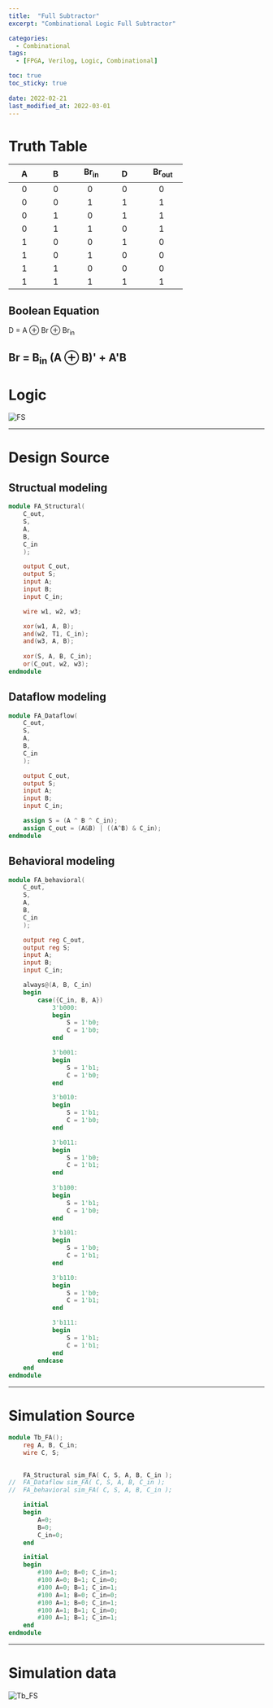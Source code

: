 ```yaml
---
title:  "Full Subtractor"
excerpt: "Combinational Logic Full Subtractor"

categories:
  - Combinational
tags:
  - [FPGA, Verilog, Logic, Combinational]

toc: true
toc_sticky: true
 
date: 2022-02-21
last_modified_at: 2022-03-01
---
```


# Truth Table

| &nbsp; &nbsp; A &nbsp; &nbsp; | &nbsp; &nbsp; B &nbsp; &nbsp; | &nbsp; &nbsp; Br<sub>in<sub> &nbsp; &nbsp; | &nbsp; &nbsp; D &nbsp; &nbsp; | &nbsp; &nbsp; Br<sub>out<sub> &nbsp; &nbsp; |
|:---:|:---:|:---:|:---:|:---:|
|  0  |  0  |  0  |  0  |  0   |
|  0  |  0  |  1  |  1  |  1   |
|  0  |  1  |  0  |  1  |  1   |
|  0  |  1  |  1  |  0  |  1   |
|  1  |  0  |  0  |  1  |  0   |
|  1  |  0  |  1  |  0  |  0   |
|  1  |  1  |  0  |  0  |  0   |
|  1  |  1  |  1  |  1  |  1   |

## Boolean Equation

D = A ⊕ Br ⊕ Br<sub>in</sub> 

Br = B<sub>in</sub> (A ⊕ B)' + A'B
---

# Logic

![FS](/images/2022-01-25-FS/logic.png)

---

# Design Source

## Structual modeling

```verilog
module FA_Structural(
	C_out,
	S,
	A,
	B,
	C_in
	);

	output C_out, 
	output S;
	input A; 
	input B;
	input C_in;

	wire w1, w2, w3;

	xor(w1, A, B);
	and(w2, T1, C_in);
	and(w3, A, B);
	
	xor(S, A, B, C_in);
	or(C_out, w2, w3);	
endmodule
```

## Dataflow modeling

```verilog
module FA_Dataflow(
	C_out,
	S,
	A,
	B,
	C_in
	);

	output C_out, 
	output S;
	input A; 
	input B;
	input C_in;

	assign S = (A ^ B ^ C_in);
	assign C_out = (A&B) | ((A^B) & C_in);
endmodule
```

## Behavioral modeling

```verilog
module FA_behavioral(
	C_out,
	S,
	A,
	B,
	C_in
	);

	output reg C_out, 
	output reg S;
	input A; 
	input B;
	input C_in;

	always@(A, B, C_in)
	begin
		case({C_in, B, A})
			3'b000:
			begin
				S = 1'b0;
				C = 1'b0;
			end

			3'b001:
			begin
				S = 1'b1;
				C = 1'b0;
			end

			3'b010:
			begin
				S = 1'b1;
				C = 1'b0;
			end

			3'b011:
			begin
				S = 1'b0;
				C = 1'b1;
			end
			
			3'b100:
			begin
				S = 1'b1;
				C = 1'b0;
			end

			3'b101:
			begin
				S = 1'b0;
				C = 1'b1;
			end

			3'b110:
			begin
				S = 1'b0;
				C = 1'b1;
			end

			3'b111:
			begin
				S = 1'b1;
				C = 1'b1;
			end
		endcase
	end
endmodule
```
---

# Simulation Source

```verilog
module Tb_FA();
 	reg A, B, C_in;
	wire C, S;
	

	FA_Structural sim_FA( C, S, A, B, C_in );
//	FA_Dataflow sim_FA( C, S, A, B, C_in );
//	FA_behavioral sim_FA( C, S, A, B, C_in );

	initial
	begin
		A=0;
		B=0;
		C_in=0;
	end

	initial
	begin
		#100 A=0; B=0; C_in=1;
		#100 A=0; B=1; C_in=0;
		#100 A=0; B=1; C_in=1;
		#100 A=1; B=0; C_in=0;
		#100 A=1; B=0; C_in=1;
		#100 A=1; B=1; C_in=0;
		#100 A=1; B=1; C_in=1;
	end
endmodule
```
---

# Simulation data

![Tb_FS](/images/2022-01-25-FS/tb.png)
